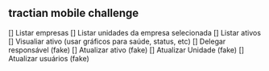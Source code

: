 ## tractian mobile challenge

[] Listar empresas
[] Listar unidades da empresa selecionada
[] Listar ativos
[] Visualiar ativo (usar gráficos para saúde, status, etc)
[] Delegar responsável (fake)
[] Atualizar ativo (fake)
[] Atualizar Unidade (fake)
[] Atualizar usuários (fake)
